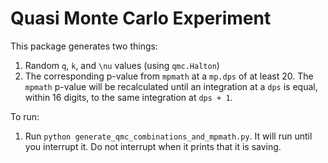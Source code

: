 # Quasi Monte Carlo Experiment

This package generates two things:
1. Random `q`, `k`, and `\nu` values (using `qmc.Halton`)
2. The corresponding p-value from `mpmath` at a `mp.dps` of at least 20. The `mpmath` p-value will be recalculated until an integration at a `dps` is equal, within 16 digits, to the same integration at `dps + 1`.

To run:

1. Run `python generate_qmc_combinations_and_mpmath.py`. It will run until you interrupt it. Do not interrupt when it prints that it is saving.

